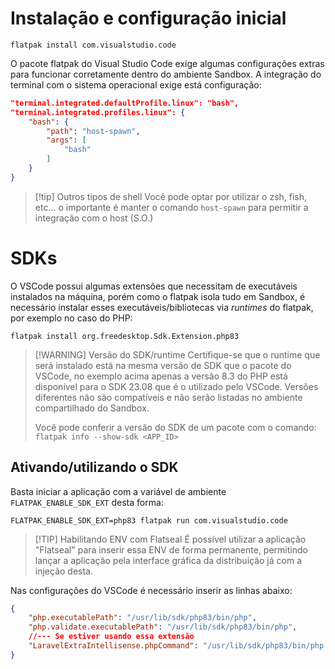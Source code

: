 # Instalação e configuração inicial

```shell
flatpak install com.visualstudio.code
```

O pacote flatpak do Visual Studio Code exige algumas configurações extras para funcionar corretamente dentro do ambiente Sandbox. A integração do terminal com o sistema operacional exige está configuração:
```json
"terminal.integrated.defaultProfile.linux": "bash",
"terminal.integrated.profiles.linux": {
	"bash": {
		"path": "host-spawn",
		"args": [
			"bash"
		]
	}
}
```

> [!tip] Outros tipos de shell
> Você pode optar por utilizar o zsh, fish, etc... o importante é manter o comando `host-spawn` para permitir a integração com o host (S.O.)

# SDKs
O VSCode possui algumas extensões que necessitam de executáveis instalados na máquina, porém como o flatpak isola tudo em Sandbox, é necessário instalar esses executáveis/bibliotecas via _runtimes_ do flatpak, por exemplo no caso do PHP:

```
flatpak install org.freedesktop.Sdk.Extension.php83
```

> [!WARNING] Versão do SDK/runtime
> Certifique-se que o runtime que será instalado está na mesma versão de SDK que o pacote do VSCode, no exemplo acima apenas a versão 8.3 do PHP está disponível para o SDK 23.08 que é o utilizado pelo VSCode. Versões diferentes não são compatíveis e não serão listadas no ambiente compartilhado do Sandbox.
> 
> Você pode conferir a versão do SDK de um pacote com o comando:
> `flatpak info --show-sdk <APP_ID>`

## Ativando/utilizando o SDK
Basta iniciar a aplicação com a variável de ambiente `FLATPAK_ENABLE_SDK_EXT` desta forma:

```shell
FLATPAK_ENABLE_SDK_EXT=php83 flatpak run com.visualstudio.code
```

> [!TIP] Habilitando ENV com Flatseal
> É possível utilizar a aplicação "Flatseal" para inserir essa ENV de forma permanente, permitindo lançar a aplicação pela interface gráfica da distribuição já com a injeção desta.

Nas configurações do VSCode é necessário inserir as linhas abaixo:

```json
{
	"php.executablePath": "/usr/lib/sdk/php83/bin/php",
	"php.validate.executablePath": "/usr/lib/sdk/php83/bin/php",
	//--- Se estiver usando essa extensão
	"LaravelExtraIntellisense.phpCommand": "/usr/lib/sdk/php83/bin/php -r \"{code}\"",
}
```

